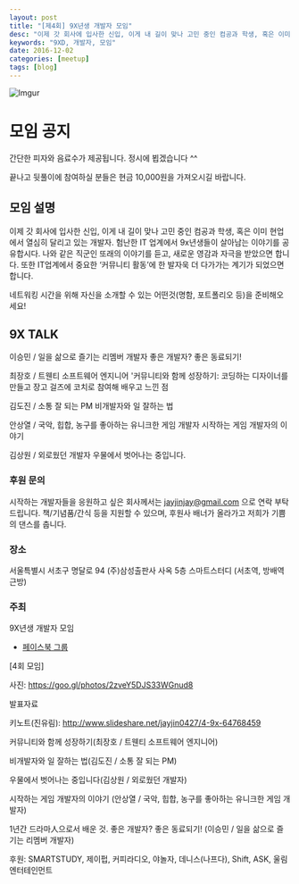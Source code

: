 ```yaml
---
layout: post
title: "[제4회] 9X년생 개발자 모임"
desc: "이제 갓 회사에 입사한 신입, 이게 내 길이 맞나 고민 중인 컴공과 학생, 혹은 이미 현업에서 열심히 달리고 있는 개발자. 험난한 IT 업계에서 9x년생들이 살아남는 이야기를 공유합니다. 나와 같은 직군인 또래의 이야기를 듣고, 새로운 영감과 자극을 받았으면 합니다."
keywords: "9XD, 개발자, 모임"
date: 2016-12-02
categories: [meetup]
tags: [blog]
---
```



![Imgur](http://i.imgur.com/5ZOUr8U.png)

# 모임 공지

간단한 피자와 음료수가 제공됩니다. 정시에 뵙겠습니다 ^^

끝나고 뒷풀이에 참여하실 분들은 현금 10,000원을 가져오시길 바랍니다.

 

## 모임 설명

이제 갓 회사에 입사한 신입, 이게 내 길이 맞나 고민 중인 컴공과 학생, 혹은 이미 현업에서 열심히 달리고 있는 개발자. 험난한 IT 업계에서 9x년생들이 살아남는 이야기를 공유합시다. 나와 같은 직군인 또래의 이야기를 듣고, 새로운 영감과 자극을 받았으면 합니다. 또한 IT업계에서 중요한 ‘커뮤니티 활동’에 한 발자욱 더 다가가는 계기가 되었으면 합니다.

네트워킹 시간을 위해 자신을 소개할 수 있는 어떤것(명함, 포트폴리오 등)을 준비해오세요!

 

## 9X TALK

 이승민 / 일을 삶으로 즐기는 리멤버 개발자
좋은 개발자? 좋은 동료되기! 

 최장호 / 트웬티 소프트웨어 엔지니어
'커뮤니티와 함께 성장하기: 코딩하는 디자이너를 만들고 장고 걸즈에 코치로 참여해 배우고 느낀 점

 김도진 / 소통 잘 되는 PM
비개발자와 일 잘하는 법

 안상열 / 국악, 힙합, 농구를 좋아하는 유니크한 게임 개발자
시작하는 게임 개발자의 이야기

 김상원 / 외로웠던 개발자
우물에서 벗어나는 중입니다.



### 후원 문의

시작하는 개발자들을 응원하고 싶은 회사께서는 jayjinjay@gmail.com 으로 연락 부탁드립니다. 
책/기념품/간식 등을 지원할 수 있으며, 후원사 배너가 올라가고 저희가 기쁨의 댄스를 춥니다.


 

### 장소

서울특별시 서초구 명달로 94 (주)삼성출판사 사옥 5층 스마트스터디
(서초역, 방배역 근방)


### 주최

9X년생 개발자 모임


- [페이스북 그룹](https://www.facebook.com/groups/1565641083693087)




[4회 모임]

사진: https://goo.gl/photos/2zveY5DJS33WGnud8

발표자료

키노트(진유림): http://www.slideshare.net/jayjin0427/4-9x-64768459

커뮤니티와 함께 성장하기(최장호 / 트웬티 소프트웨어 엔지니어)

비개발자와 일 잘하는 법(김도진 / 소통 잘 되는 PM)

우물에서 벗어나는 중입니다(김상원 / 외로웠던 개발자)

시작하는 게임 개발자의 이야기 (안상열 / 국악, 힙합, 농구를 좋아하는 유니크한 게임 개발자)

1년간 드라마人으로서 배운 것. 좋은 개발자? 좋은 동료되기! (이승민 / 일을 삶으로 즐기는 리멤버 개발자)

후원: SMARTSTUDY, 제이펍, 커피라디오, 야놀자, 데니스(나프다), Shift, ASK, 울림엔터테인먼트



